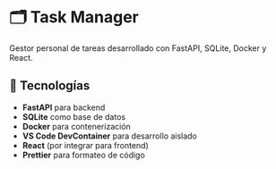 # 🗂️ Task Manager

Gestor personal de tareas desarrollado con FastAPI, SQLite, Docker y React.

## 🚀 Tecnologías
- **FastAPI** para backend
- **SQLite** como base de datos
- **Docker** para contenerización
- **VS Code DevContainer** para desarrollo aislado
- **React** (por integrar para frontend)
- **Prettier** para formateo de código
